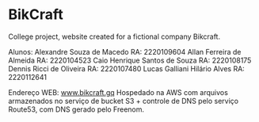 # BikCraft
College project, website created for a fictional company Bikcraft.

Alunos:   Alexandre Souza de Macedo     RA: 2220109604
          Allan Ferreira de Almeida     RA: 2220104523
          Caio Henrique Santos de Souza RA: 2220108175
          Dennis Ricci de Oliveira      RA: 2220107480
          Lucas Galliani Hilário Alves  RA: 2220112641
          
Endereço WEB: www.bikcraft.gq
Hospedado na AWS com arquivos armazenados no serviço de bucket S3 + controle de DNS pelo serviço Route53, com DNS gerado pelo Freenom.
